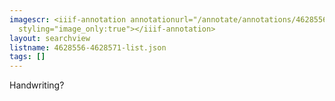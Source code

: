 ```yaml
---
imagescr: <iiif-annotation annotationurl="/annotate/annotations/4628556-4628571-003.json"
  styling="image_only:true"></iiif-annotation>
layout: searchview
listname: 4628556-4628571-list.json
tags: []
---
```

Handwriting?